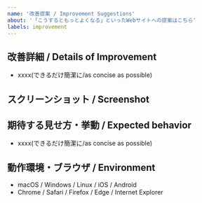 ```yaml
---
name: '改善提案 / Improvement Suggestions'
about: '「こうするともっとよくなる」といったWebサイトへの提案はこちら'
labels: improvement
---
```


## 改善詳細 / Details of Improvement

- xxxx(できるだけ簡潔に/as concise as possible)

## スクリーンショット / Screenshot
<!-- バグであればdeveloper toolからコンソールも合わせて添付 -->
<!-- If it's a bug, attach a screenshot of the developer tool console -->

## 期待する見せ方・挙動 / Expected behavior

- xxxx(できるだけ簡潔に/as concise as possible)

## 動作環境・ブラウザ / Environment

- macOS / Windows / Linux / iOS / Android
- Chrome / Safari / Firefox / Edge / Internet Explorer

